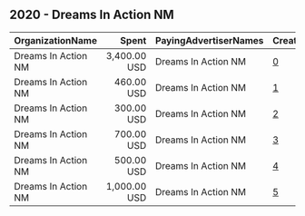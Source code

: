 ## 2020 - Dreams In Action NM 
|OrganizationName|Spent|PayingAdvertiserNames|CreativeUrls|Impressions|Genders|AgeBrackets|CountryCodes|BillingAddresses|CandidateBallotInformation|
|:---|---:|:---|:---|---:|:---|:---|:---|:---|:---|
|Dreams In Action NM|3,400.00 USD|Dreams In Action NM|[0](https://www.snap.com/political-ads/asset/7795c359251fd26b1a262346d336ab6430c9502de0d6b170a24ae811e5b3dee4?mediaType=mp4)|1,008,376||17-40|united states|US|2020 General Election Act GOTV|
|Dreams In Action NM|460.00 USD|Dreams In Action NM|[1](https://www.snap.com/political-ads/asset/28407e4b972f3f6077bde54dba0aef17cef62806e2c461ffc782d881d0e8ec35?mediaType=mp4)|39,980||17-40|united states|US|2020 General GOTV Ed NM|
|Dreams In Action NM|300.00 USD|Dreams In Action NM|[2](https://www.snap.com/political-ads/asset/4e144a03c68ace641a59c41df03ad639f71b283ee91ce2e204657ea453afb71a?mediaType=mp4)|81,472||17-40|united states|US|2020 General Election New Mexico|
|Dreams In Action NM|700.00 USD|Dreams In Action NM|[3](https://www.snap.com/political-ads/asset/a2eb51d640fea37b75c0ea2ba697792238d820af0e3488d8a40b319700f1bcbc?mediaType=mp4)|178,346||17+|united states|US|2020 General Election New Mexico|
|Dreams In Action NM|500.00 USD|Dreams In Action NM|[4](https://www.snap.com/political-ads/asset/7fc75b288b976df1c9a8520392726d7610dd6d6636a9b029bc72b5060a67c225?mediaType=mp4)|129,554||17-40|united states|US|2020 General Election New Mexico|
|Dreams In Action NM|1,000.00 USD|Dreams In Action NM|[5](https://www.snap.com/political-ads/asset/0d64eed00181becfe5f538f55a0611a1c2dbc087c9e9755eaea485d95db2c539?mediaType=mp4)|279,895||18-40|united states|US|2020 General Elections|
